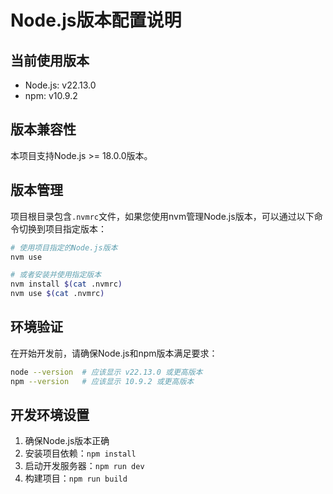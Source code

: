 # Node.js版本配置说明

## 当前使用版本
- Node.js: v22.13.0
- npm: v10.9.2

## 版本兼容性
本项目支持Node.js >= 18.0.0版本。

## 版本管理
项目根目录包含`.nvmrc`文件，如果您使用nvm管理Node.js版本，可以通过以下命令切换到项目指定版本：

```bash
# 使用项目指定的Node.js版本
nvm use

# 或者安装并使用指定版本
nvm install $(cat .nvmrc)
nvm use $(cat .nvmrc)
```

## 环境验证
在开始开发前，请确保Node.js和npm版本满足要求：

```bash
node --version  # 应该显示 v22.13.0 或更高版本
npm --version   # 应该显示 10.9.2 或更高版本
```

## 开发环境设置
1. 确保Node.js版本正确
2. 安装项目依赖：`npm install`
3. 启动开发服务器：`npm run dev`
4. 构建项目：`npm run build`